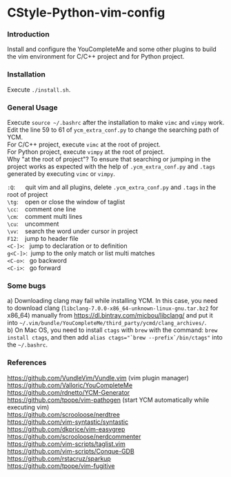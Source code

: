 CStyle-Python-vim-config
==========================


### Introduction ###
Install and configure the YouCompleteMe and some other plugins to build the vim environment for C/C++ project and for Python project.


### Installation ###
Execute `./install.sh`.<br>


### General Usage ###
Execute `source ~/.bashrc` after the installation to make `vimc` and `vimpy` work.<br>
Edit the line 59 to 61 of `ycm_extra_conf.py` to change the searching path of YCM.<br>
For C/C++ project, execute `vimc` at the root of project.<br>
For Python project, execute `vimpy` at the root of project.<br>
Why "at the root of project"? To ensure that searching or jumping in the project works as expected with the help of `.ycm_extra_conf.py` and `.tags` generated by executing `vimc` or `vimpy`.<br>



`:Q`:&nbsp;&nbsp;&nbsp;&nbsp;&nbsp; quit vim and all plugins, delete `.ycm_extra_conf.py` and `.tags` in the root of project<br>
`\tg`:&nbsp;&nbsp;&nbsp; open or close the window of taglist<br>
`\cc`:&nbsp;&nbsp;&nbsp; comment one line<br>
`\cm`:&nbsp;&nbsp;&nbsp; comment multi lines<br>
`\cu`:&nbsp;&nbsp;&nbsp; uncomment<br>
`\vv`:&nbsp;&nbsp;&nbsp; search the word under cursor in project<br>
`F12`:&nbsp;&nbsp;&nbsp; jump to header file<br>
`<C-]>`:&nbsp;&nbsp; jump to declaration or to definition<br>
`g<C-]>`:&nbsp; jump to the only match or list multi matches<br>
`<C-o>`:&nbsp;&nbsp; go backword<br>
`<C-i>`:&nbsp;&nbsp; go forward<br>


### Some bugs ###
a) Downloading clang may fail while installing YCM. In this case, you need to download clang (`libclang-7.0.0-x86_64-unknown-linux-gnu.tar.bz2` for x86_64) manually from https://dl.bintray.com/micbou/libclang/ and put it into `~/.vim/bundle/YouCompleteMe/third_party/ycmd/clang_archives/`.<br>
b) On Mac OS, you need to install `ctags` with `brew` with the command: `brew install ctags`, and then add ``alias ctags="`brew --prefix`/bin/ctags"`` into the `~/.bashrc`.



### References ###
https://github.com/VundleVim/Vundle.vim (vim plugin manager)<br>
https://github.com/Valloric/YouCompleteMe<br>
https://github.com/rdnetto/YCM-Generator<br>
https://github.com/tpope/vim-pathogen (start YCM automatically while executing vim)<br>
https://github.com/scrooloose/nerdtree<br>
https://github.com/vim-syntastic/syntastic<br>
https://github.com/dkprice/vim-easygrep<br>
https://github.com/scrooloose/nerdcommenter<br>
https://github.com/vim-scripts/taglist.vim<br>
https://github.com/vim-scripts/Conque-GDB<br>
https://github.com/rstacruz/sparkup<br>
https://github.com/tpope/vim-fugitive<br>
